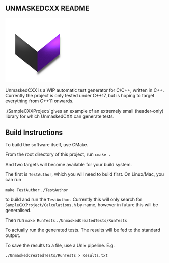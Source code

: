 UNMASKEDCXX README
------------------

<img src="https://github.com/JamieLine/UnmaskedCXX/blob/main/Graphics/PurpleLogo.png?raw=true" width=40% height=40% class="center">

UnmaskedCXX is a WIP automatic test generator for C/C++, written in C++. Currently the project is only tested under C++17, but is hoping to target everything from C++11 onwards.

./SampleCXXProject/ gives an example of an extremely small (header-only) library for which UnmaskedCXX can generate tests.

Build Instructions
------------------

To build the software itself, use CMake.

From the root directory of this project, run
`cmake .`

And two targets will become available for your build system.

The first is `TestAuthor`, which you will need to build first.
On Linux/Mac, you can run

`make TestAuthor`
`./TestAuthor`

to build and run the `TestAuthor`. Currently this will only search for `SampleCXXProject/Calculations.h` by name, however in future this will be generalised.

Then run
`make RunTests`
`./UnmaskedCreatedTests/RunTests`

To actually run the generated tests. The results will be fed to the standard output.

To save the results to a file, use a Unix pipeline. E.g.

`./UnmaskedCreatedTests/RunTests > Results.txt`
